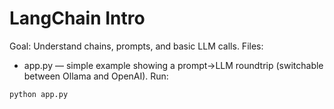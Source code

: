 # LangChain Intro

Goal: Understand chains, prompts, and basic LLM calls.
Files:
- app.py — simple example showing a prompt->LLM roundtrip (switchable between Ollama and OpenAI).
Run:
```bash
python app.py
```
